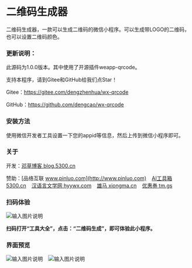 ﻿# 二维码生成器

二维码生成器，一款可以生成二维码的微信小程序。可以生成带LOGO的二维码，也可以设置二维码颜色。

### 更新说明：

此源码为1.0.0版本。其中使用了开源插件weapp-qrcode。

支持本程序，请到Gitee和GitHub给我们点Star！

Gitee：https://gitee.com/dengzhenhua/wx-qrcode

GitHub：https://github.com/dengcao/wx-qrcode

### 安装方法

使用微信开发者工具设置一下您的appid等信息，然后上传到微信小程序即可。

### 关于

开发：[邓草博客 blog.5300.cn](http://blog.5300.cn)

赞助：[品络互联 www.pinluo.com](http://www.pinluo.com)  &ensp;  [AI工具箱 5300.cn](http://5300.cn)  &ensp;  [汉语言文学网 hyywx.com](http://hyywx.com)  &ensp;  [雄马 xiongma.cn](http://xiongma.cn) &ensp;  [优惠券 tm.gs](http://tm.gs)

### 扫码体验
![输入图片说明](https://images.gitee.com/uploads/images/2020/0505/115321_cf3cf19a_7397417.jpeg "工具大全")

 **扫码打开“工具大全”，点击：“二维码生成”，即可体验此小程序。** 

### 界面预览

![输入图片说明](https://images.gitee.com/uploads/images/2020/0505/143406_77735587_7397417.jpeg "1") &ensp; 
![输入图片说明](https://images.gitee.com/uploads/images/2020/0505/143419_b2d2d1ae_7397417.jpeg "2")


